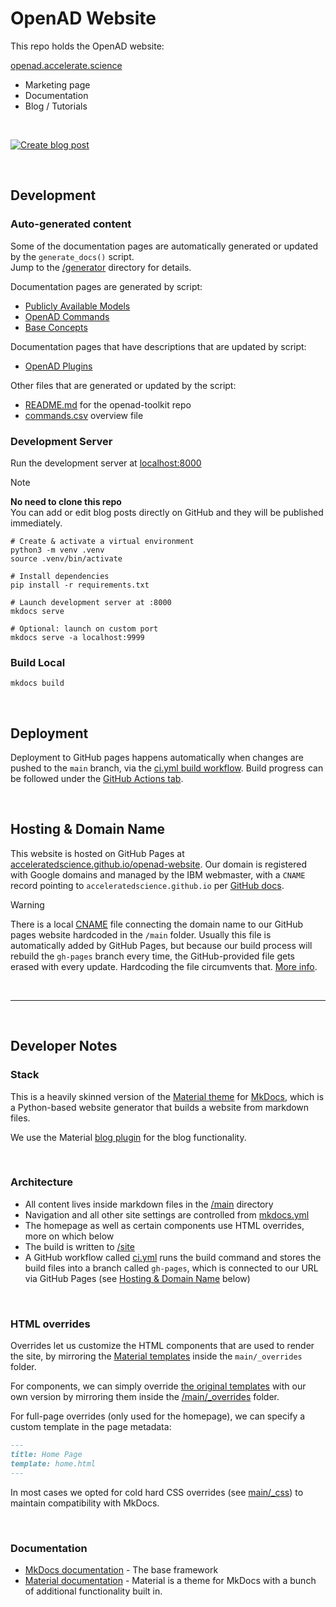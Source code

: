 # OpenAD Website
<!-- Author: moenen.erbuer@ibm.com -->

This repo holds the OpenAD website:

[openad.accelerate.science](https://openad.accelerate.science)

- Marketing page
- Documentation
- Blog / Tutorials

<br>

[![Create blog post](main/_assets/create-post.svg)](README-blog.md)

<br>

## Development

### Auto-generated content

Some of the documentation pages are automatically generated or updated by the `generate_docs()` script.  
Jump to the [/generator](generator) directory for details.

Documentation pages are generated by script:
- [Publicly Available Models](https://openad.accelerate.science/docs/model-service/deploying-models)
- [OpenAD Commands](https://openad.accelerate.science/docs/commands)
- [Base Concepts](https://openad.accelerate.science/docs/base-concepts)

Documentation pages that have descriptions that are updated by script:
- [OpenAD Plugins](https://openad.accelerate.science/docs/plugins)

Other files that are generated or updated by the script:
- [README.md](https://github.com/acceleratedscience/openad-toolkit?tab=readme-ov-file#readme) for the openad-toolkit repo
- [commands.csv](generator/_output/other/commands.csv) overview file

### Development Server

Run the development server at [localhost:8000](http://localhost:8000)

> [!NOTE]
> **No need to clone this repo**  
> You can add or edit blog posts directly on GitHub and they will be published immediately.

```shell
# Create & activate a virtual environment
python3 -m venv .venv
source .venv/bin/activate

# Install dependencies
pip install -r requirements.txt

# Launch development server at :8000
mkdocs serve

# Optional: launch on custom port
mkdocs serve -a localhost:9999
```

### Build Local

```shell
mkdocs build
```

<br>

## Deployment

Deployment to GitHub pages happens automatically when changes are pushed to the `main` branch, via the [ci.yml build workflow](.github/workflows/ci.yml). Build progress can be followed under the [GitHub Actions tab](https://github.com/acceleratedscience/openad-website/actions).

<br>

## Hosting & Domain Name

<!-- Domain name is managed by IBM Webmaster Jerry Liao @jerryliao / jliao [at] ca.ibm.com  -->

This website is hosted on GitHub Pages at [acceleratedscience.github.io/openad-website](https://acceleratedscience.github.io/openad-website). Our domain is registered with Google domains and managed by the IBM webmaster, with a `CNAME` record pointing to `acceleratedscience.github.io` per [GitHub docs](https://docs.github.com/en/pages/configuring-a-custom-domain-for-your-github-pages-site/managing-a-custom-domain-for-your-github-pages-site#configuring-a-subdomain).

> [!WARNING]
> There is a local [CNAME](main/CNAME) file connecting the domain name to our GitHub pages website hardcoded in the `/main` folder. Usually this file is automatically added by GitHub Pages, but because our build process will rebuild the `gh-pages` branch every time, the GitHub-provided file gets erased with every update. Hardcoding the file circumvents that. [More info](https://github.com/mkdocs/mkdocs/issues/1257).

<br>

---

<br>

## Developer Notes

### Stack

This is a heavily skinned version of the [Material theme](https://squidfunk.github.io/mkdocs-material/) for [MkDocs](https://www.mkdocs.org), which is a Python-based website generator that builds a website from markdown files.

We use the Material [blog plugin](https://squidfunk.github.io/mkdocs-material/plugins/blog/) for the blog functionality.

<br>

### Architecture

- All content lives inside markdown files in the [/main](main) directory
- Navigation and all other site settings are controlled from [mkdocs.yml](mkdocs.yml)
- The homepage as well as certain components use HTML overrides, more on which below
- The build is written to [/site](site)
- A GitHub workflow called [ci.yml](.github/workflows/ci.yml) runs the build command and stores the build files into a branch called `gh-pages`, which is connected to our URL via GitHub Pages (see [Hosting & Domain Name](#hosting--domain-name) below)

<br>

### HTML overrides

Overrides let us customize the HTML components that are used to render the site, by mirroring the [Material templates](https://github.com/squidfunk/mkdocs-material/tree/master/src/templates) inside the `main/_overrides` folder.

For components, we can simply override [the original templates]((https://github.com/squidfunk/mkdocs-material/tree/master/src/templates)) with our own version by mirroring them inside the [/main/_overrides](main/_overrides) folder.

For full-page overrides (only used for the homepage), we can specify a custom template in the page metadata:

```markdown
---
title: Home Page
template: home.html
---
```

In most cases we opted for cold hard CSS overrides (see [main/_css](main/_css)) to maintain compatibility with MkDocs.

<br>

### Documentation

- [MkDocs documentation](https://www.mkdocs.org) - The base framework
- [Material documentation](https://squidfunk.github.io/mkdocs-material/) - Material is a theme for MkDocs with a bunch of additional functionality built in.